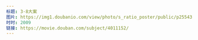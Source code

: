 ```yaml
---
标题: 3·8大案
图片: https://img1.doubanio.com/view/photo/s_ratio_poster/public/p2554354920.jpg
时时: 2009
链接: https://movie.douban.com/subject/4011152/
---
```

